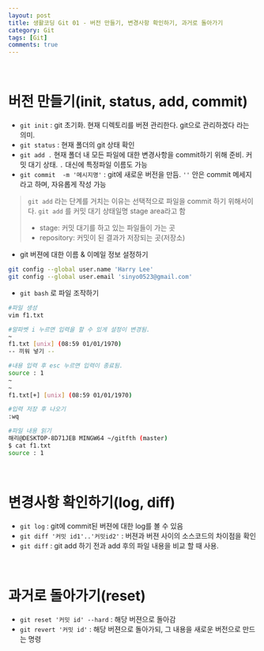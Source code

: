 ```yaml
---
layout: post
title: 생활코딩 Git 01 - 버전 만들기, 변경사항 확인하기, 과거로 돌아가기
category: Git
tags: [Git]
comments: true
---
```


<br>

# 버전 만들기(init, status, add, commit)

- `git init` : git 초기화. 현재 디렉토리를 버젼 관리한다. git으로 관리하겠다 라는 의미.
- `git status` : 현재 폴더의 git 상태 확인
- `git add .` 현재 폴더 내 모든 파일에 대한 변경사항을 commit하기 위해 준비. 커밋 대기 상태.  `.` 대신에 특정파일 이름도 가능
- `git commit  -m '메시지명'`  : git에 새로운 버전을 만듬. `''` 안은 commit 메세지라고 하며,  자유롭게 작성 가능



> `git add` 라는 단계를 거치는 이유는 선택적으로 파일을 commit 하기 위해서이다. 
> `git add` 를 커밋 대기 상태일명 stage area라고 함 
>
> - stage: 커밋 대기를 하고 있는 파일들이 가는 곳
> - repository: 커밋이 된 결과가 저장되는 곳(저장소)



- git 버젼에 대한 이름 & 이메일 정보 설정하기
```bash
git config --global user.name 'Harry Lee'
git config --global user.email 'sinyo0523@gmail.com'
```



- `git bash` 로 파일 조작하기

```bash
#파일 생성
vim f1.txt

#알파벳 i 누르면 입력을 할 수 있게 설정이 변경됨.
~
f1.txt [unix] (08:59 01/01/1970)                                        
-- 끼워 넣기 --

#내용 입력 후 esc 누르면 입력이 종료됨.
source : 1
~
~
f1.txt[+] [unix] (08:59 01/01/1970) 

#입력 저장 후 나오기
:wq

#파일 내용 읽기
해리@DESKTOP-8D71JEB MINGW64 ~/gitfth (master)
$ cat f1.txt
source : 1
```



<br>

# 변경사항 확인하기(log, diff)

- `git log` : git에 commit된 버젼에 대한 log를 볼 수 있음 
- `git diff '커밋 id1'..'커밋id2'`  : 버젼과 버젼 사이의 소스코드의 차이점을 확인
- `git diff` : git add 하기 전과 add 후의 파일 내용을 비교 할 때 사용.  



<br>

# 과거로 돌아가기(reset)

- `git reset '커밋 id' --hard` : 해당 버젼으로 돌아감
- `git revert '커밋 id'` : 해당 버젼으로 돌아가되,  그 내용을 새로운 버전으로 만드는 명령

